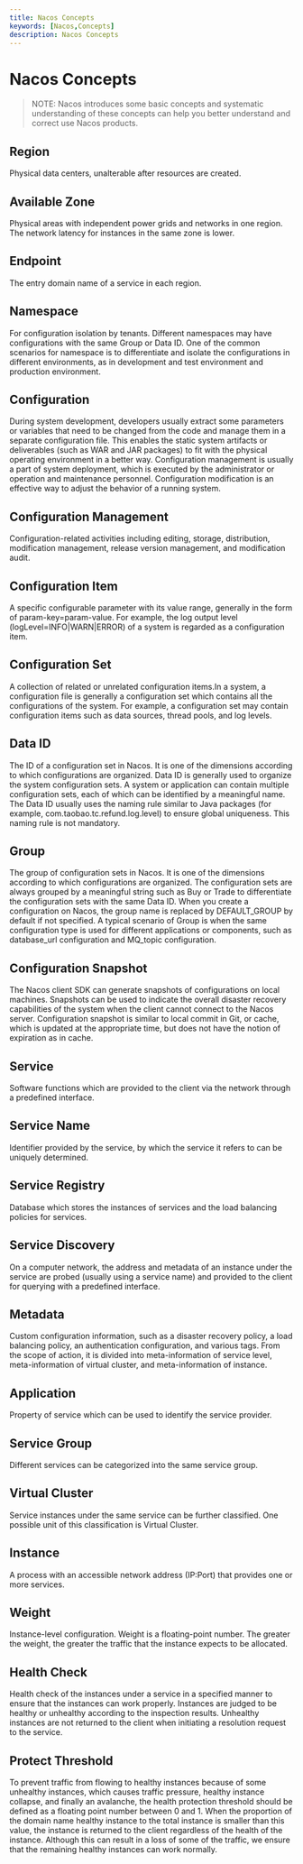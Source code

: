 ```yaml
---
title: Nacos Concepts
keywords: [Nacos,Concepts]
description: Nacos Concepts
---
```


# Nacos Concepts

> NOTE: Nacos introduces some basic concepts and systematic understanding of these concepts can help you better understand and correct use Nacos products.

## Region

Physical data centers, unalterable after resources are created.

## Available Zone

Physical areas with independent power grids and networks in one region. The network latency for instances in the same zone is lower.

## Endpoint

The entry domain name of a service in each region.

## Namespace

For configuration isolation by tenants. Different namespaces may have configurations with the same Group or Data ID. One of the common scenarios for namespace is to differentiate and isolate the configurations in different environments, as in development and test environment and production environment.

## Configuration

During system development, developers usually extract some parameters or variables that need to be changed from the code and manage them in a separate configuration file. This enables the static system artifacts or deliverables (such as WAR and JAR packages) to fit with the physical operating environment in a better way. Configuration management is usually a part of system deployment, which is executed by the administrator or operation and maintenance personnel. Configuration modification is an effective way to adjust the behavior of a running system.

## Configuration Management

Configuration-related activities including editing, storage, distribution, modification management, release version management, and modification audit.

## Configuration Item

A specific configurable parameter with its value range, generally in the form of param-key=param-value. For example, the log output level (logLevel=INFO|WARN|ERROR) of a system is regarded as a configuration item.

## Configuration Set

A collection of related or unrelated configuration items.In a system, a configuration file is generally a configuration set which contains all the configurations of the system. For example, a configuration set may contain configuration items such as data sources, thread pools, and log levels.

## Data ID

The ID of a configuration set in Nacos. It is one of the dimensions according to which configurations are organized. Data ID is generally used to organize the system configuration sets. A system or application can contain multiple configuration sets, each of which can be identified by a meaningful name. The Data ID usually uses the naming rule similar to Java packages (for example, com.taobao.tc.refund.log.level) to ensure global uniqueness. This naming rule is not mandatory.

## Group

The group of configuration sets in Nacos. It is one of the dimensions according to which configurations are organized. The configuration sets are always grouped by a meaningful string such as Buy or Trade to differentiate the configuration sets with the same Data ID. When you create a configuration on Nacos, the group name is replaced by DEFAULT\_GROUP by default if not specified. A typical scenario of Group is when the same configuration type is used for different applications or components, such as database\_url configuration and MQ\_topic configuration.

## Configuration Snapshot

The Nacos client SDK can generate snapshots of configurations on local machines. Snapshots can be used to indicate the overall disaster recovery capabilities of the system when the client cannot connect to the Nacos server. Configuration snapshot is similar to local commit in Git, or cache, which is updated at the appropriate time, but does not have the notion of expiration as in cache.

## Service

Software functions which are provided to the client via the network through a predefined interface.

## Service Name

Identifier provided by the service, by which the service it refers to can be uniquely determined.

## Service Registry

Database which stores the instances of services and the load balancing policies for services.

## Service Discovery

On a computer network, the address and metadata of an instance under the service are probed (usually using a service name) and provided to the client for querying with a predefined interface.

## Metadata

Custom configuration information, such as a disaster recovery policy, a load balancing policy, an authentication configuration, and various tags. From the scope of action, it is divided into meta-information of service level, meta-information of virtual cluster, and meta-information of instance.

## Application

Property of service which can be used to identify the service provider.

## Service Group

Different services can be categorized into the same service group.

## Virtual Cluster

Service instances under the same service can be further classified. One possible unit of this classification is Virtual Cluster.

## Instance

A process with an accessible network address (IP:Port) that provides one or more services.

## Weight

Instance-level configuration. Weight is a floating-point number. The greater the weight, the greater the traffic that the instance expects to be allocated.

## Health Check

Health check of the instances under a service in a specified manner to ensure that the instances can work properly. Instances are judged to be healthy or unhealthy according to the inspection results. Unhealthy instances are not returned to the client when initiating a resolution request to the service.

## Protect Threshold

To prevent traffic from flowing to healthy instances because of some unhealthy instances, which causes traffic pressure, healthy instance collapse, and finally an avalanche, the health protection threshold should be defined as a floating point number between 0 and 1. When the proportion of the domain name healthy instance to the total instance is smaller than this value, the instance is returned to the client regardless of the health of the instance. Although this can result in a loss of some of the traffic, we ensure that the remaining healthy instances can work normally.
